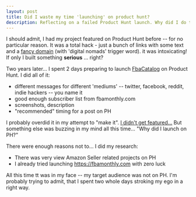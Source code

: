 ```yaml
---
layout: post
title: Did I waste my time 'launching' on product hunt?
description: Reflecting on a failed Product Hunt launch. Why did I do this in the first place?
---
```


I should admit, I had my project featured on Product Hunt before -- for no particular reason. It was a total hack - just a bunch of links with some text and a [fancy domain](http://www.howtodigitalnomad.com/) (with 'digital nomads' trigger word). it was intoxicating! If only I built something **serious** ... right?

Two years later... I spent 2 days preparing to launch [FbaCatalog](https://fbacatalog.com) on Product Hunt. I did all of it:
- different messages for different 'mediums' -- twitter, facebook, reddit, indie hackers -- you name it
- good enough subscriber list from fbamonthly.com
- screenshots, description
- "recommended" timing for a post on PH

I probably overdid it in my attempt to "make it". [I didn't get featured...](https://www.producthunt.com/posts/fba-catalog) But something else was buzzing in my mind all this time... "Why did I launch on PH?"

There were enough reasons not to... I did my research:
- There was very view Amazon Seller related projects on PH
- I already tried launching https://fbamonthly.com with zero luck

All this time tt was in my face -- my target audience was not on PH. I'm probably trying to admit, that I spent two whole days stroking my ego in a right way.
